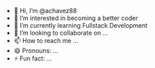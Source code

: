- 👋 Hi, I’m @achavez88
- 👀 I’m interested in becoming a better coder
- 🌱 I’m currently learning Fullstack Development
- 💞️ I’m looking to collaborate on ...
- 📫 How to reach me ...
- 😄 Pronouns: ...
- ⚡ Fun fact: ...

<!---
achavez88/achavez88 is a ✨ special ✨ repository because its `README.md` (this file) appears on your GitHub profile.
You can click the Preview link to take a look at your changes.
--->
